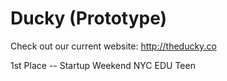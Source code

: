Ducky (Prototype)
=====

Check out our current website: http://theducky.co

1st Place -- Startup Weekend NYC EDU Teen

